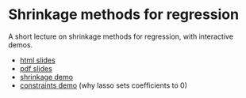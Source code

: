 # Shrinkage methods for regression

A short lecture on shrinkage methods for regression, with interactive demos.

 - [html slides](https://goldingn.github.io/shrinkage_lecture/shrinkage.html)
 - [pdf slides](https://github.com/goldingn/shrinkage_lecture/raw/master/shrinkage.pdf)
 - [shrinkage demo](https://goldingn.shinyapps.io/shrinkage_demo/)
 - [constraints demo](https://goldingn.shinyapps.io/constraint_app/) (why lasso sets coefficients to 0)
